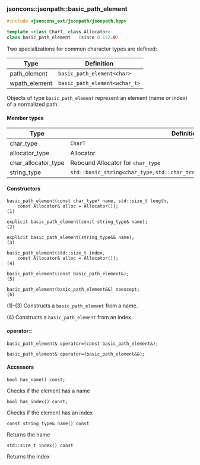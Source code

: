 ### jsoncons::jsonpath::basic_path_element

```cpp
#include <jsoncons_ext/jsonpath/jsonpath.hpp>

template <class CharT, class Allocator>
class basic_path_element   (since 0.172.0)
```

Two specializations for common character types are defined:

Type      |Definition
----------|------------------------------
path_element   |`basic_path_element<char>` 
wpath_element  |`basic_path_element<wchar_t>`

Objects of type `basic_path_element` represent an element (name or index) of a normalized path.

#### Member types
Type        |Definition
------------|------------------------------
char_type   | `CharT`
allocator_type | Allocator
char_allocator_type | Rebound Allocator for `char_type`
string_type | `std::basic_string<char_type,std::char_traits<char_type>,char_allocator_type>`

#### Constructors

    basic_path_element(const char_type* name, std::size_t length, 
        const Allocator& alloc = Allocator());                                      (1)

    explicit basic_path_element(const string_type& name);                           (2)

    explicit basic_path_element(string_type&& name);                                (3)

    basic_path_element(std::size_t index, 
        const Allocator& alloc = Allocator());                                      (4)           

    basic_path_element(const basic_path_element&);                                  (5)

    basic_path_element(basic_path_element&&) noexcept;                              (6)

(1)-(3) Constructs a `basic_path_element` from a name.

(4) Constructs a `basic_path_element` from an index.

#### operator=

    basic_path_element& operator=(const basic_path_element&);

    basic_path_element& operator=(basic_path_element&&);

#### Accessors

    bool has_name() const;
Checks if the element has a name

    bool has_index() const;
Checks if the element has an index

    const string_type& name() const
Returns the name 

    std::size_t index() const 
Returns the index

